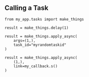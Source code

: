 ##  Calling a Task

    from my_app.tasks import make_things

    result = make_things.delay(1)

    result = make_things.apply_async(
    	args=(1,),
    	task_id="myrandomtaskid"
    )

    result = make_things.apply_async(
    	(1,),
    	link=my_callback.s()
    )